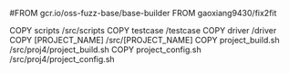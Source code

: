 #FROM gcr.io/oss-fuzz-base/base-builder
FROM gaoxiang9430/fix2fit

COPY scripts /src/scripts
COPY testcase /testcase
COPY driver /driver
COPY [PROJECT_NAME] /src/[PROJECT_NAME]
COPY project_build.sh /src/proj4/project_build.sh
COPY project_config.sh /src/proj4/project_config.sh
